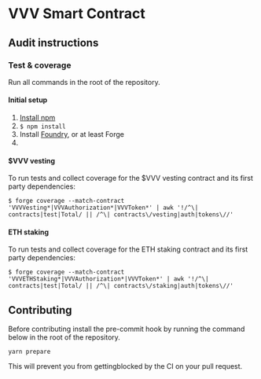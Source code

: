 # VVV Smart Contract
## Audit instructions
### Test & coverage
Run all commands in the root of the repository.

#### Initial setup
1. [Install npm](https://docs.npmjs.com/downloading-and-installing-node-js-and-npm)
2. `$ npm install`
3. Install [Foundry](https://book.getfoundry.sh/getting-started/installation), or at least Forge
4. 
#### $VVV vesting
To run tests and collect coverage for the $VVV vesting contract and its first party dependencies:
```
$ forge coverage --match-contract 'VVVVesting*|VVVAuthorization*|VVVToken*' | awk '!/^\| contracts|test|Total/ || /^\| contracts\/vesting|auth|tokens\//'
```

#### ETH staking
To run tests and collect coverage for the ETH staking contract and its first party dependencies:
```
$ forge coverage --match-contract 'VVVETHStaking*|VVVAuthorization*|VVVToken*' | awk '!/^\| contracts|test|Total/ || /^\| contracts\/staking|auth|tokens\//'
```

## Contributing

Before contributing install the pre-commit hook by running the command below in the root of the repository.

```
yarn prepare
```

This will prevent you from gettingblocked by the CI on your pull request.
